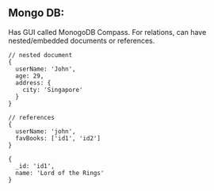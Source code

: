 ## Mongo DB:
Has GUI called MonogoDB Compass. For relations, can have nested/embedded documents or references.

```
// nested document 
{
  userName: 'John',
  age: 29,
  address: {
    city: 'Singapore'
  }
}

// references
{
  userName: 'john',
  favBooks: ['id1', 'id2']
}

{
  _id: 'id1',
  name: 'Lord of the Rings'
}
```
